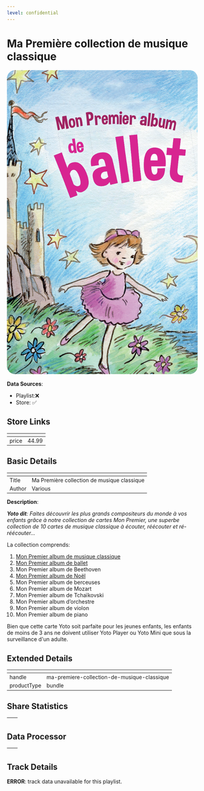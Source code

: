 ```yaml
---
level: confidential
---
```

# Ma Première collection de musique classique

![card_[hF4Q6].png](../../img/cards/card_[hF4Q6].png)

**Data Sources**: 

- Playlist:❌
- Store: ✅


## Store Links

| <!-- --> | <!-- --> |
| - | - |
| price | 44.99 |


## Basic Details

| <!-- --> | <!-- --> |
| - | - |
| Title | Ma Première collection de musique classique |
| Author | Various |

**Description**:

_**Yoto dit**: Faites découvrir les plus grands compositeurs du monde à vos enfants grâce à notre collection de cartes Mon Premier, une superbe collection de 10 cartes de musique classique à écouter, réécouter et ré-réécouter..._ 

La collection comprends:

1.  [Mon Premier album de musique classique](https://yoto-canada.myshopify.com/products/mon-premier-album-de-musique-classique)
2.  [Mon Premier album de ballet](https://yoto-canada.myshopify.com/products/mon-premier-album-de-ballet)
3.  Mon Premier album de Beethoven
4.  [Mon Premier album de Noël](https://yoto-canada.myshopify.com/products/mon-premier-album-de-noel)
5.  Mon Premier album de berceuses
6.  Mon Premier album de Mozart
7.  Mon Premier album de Tchaïkovski
8.  Mon Premier album d’orchestre
9.  Mon Premier album de violon
10.  Mon Premier album de piano

Bien que cette carte Yoto soit parfaite pour les jeunes enfants, les enfants de moins de 3 ans ne doivent utiliser Yoto Player ou Yoto Mini que sous la surveillance d'un adulte.


## Extended Details

| <!-- --> | <!-- --> |
| - | - |
| handle | ma-premiere-collection-de-musique-classique |
| productType | bundle |


## Share Statistics

| <!-- --> | <!-- --> |
| - | - |


## Data Processor

| <!-- --> | <!-- --> |
| - | - |


## Track Details

**ERROR**: track data unavailable for this playlist.
